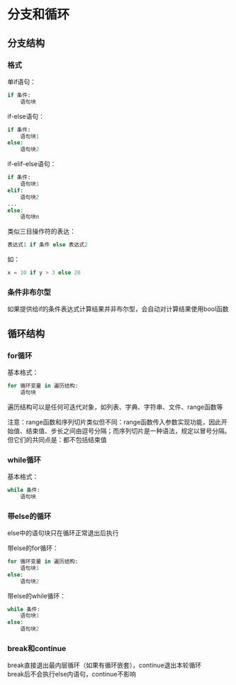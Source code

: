 # 分支和循环

## 分支结构

### 格式

单if语句：

```python
if 条件:
    语句块
```

if-else语句：

```python
if 条件:
    语句块1
else:
    语句块2
```

if-elif-else语句：

```python
if 条件:
    语句块1
elif:
    语句块2
...
else:
    语句块n
```

类似三目操作符的表达：

```python
表达式1 if 条件 else 表达式2
```

如：

```python
x = 10 if y > 3 else 20
```

### 条件非布尔型

如果提供给if的条件表达式计算结果并非布尔型，会自动对计算结果使用bool函数

## 循环结构

### for循环

基本格式：

```python
for 循环变量 in 遍历结构:
    语句块
```

遍历结构可以是任何可迭代对象，如列表、字典、字符串、文件、range函数等

注意：range函数和序列切片类似但不同：range函数传入参数实现功能，因此开始值、结束值、步长之间由逗号分隔；而序列切片是一种语法，规定以冒号分隔。但它们的共同点是：都不包括结束值

### while循环

基本格式：

```python
while 条件:
    语句块
```

### 带else的循环

else中的语句块只在循环正常退出后执行

带else的for循环：

```python
for 循环变量 in 遍历结构:
    语句块1
else:
    语句块2
```

带else的while循环：

```python
while 条件:
    语句块1
else:
    语句块2
```

### break和continue

break直接退出最内层循环（如果有循环嵌套），continue退出本轮循环  
break后不会执行else内语句，continue不影响
